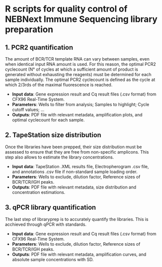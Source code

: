 # R scripts for quality control of NEBNext Immune Sequencing library preparation

## 1. PCR2 quantification
The amount of BCR/TCR template RNA can vary between samples, even when identical input RNA amount is used. For this reason, the optimal PCR2 cyclecount (N° of cycles at which a sufficient amount of product is generated without exhausting the reagents) must be determined for each sample individually. The optimal PCR2 cyclecount is defined as the cycle at which 2/3rds of the maximal fluorescence is reached.

- **Input data**: Gene expression result and Cq result files (.csv format) from CFX96 Real-Time System.
- **Parameters**: Wells to filter from analysis; Samples to highlight; Cycle cutoff values; ...
- **Outputs**: PDF file with relevant metadata, amplification plots, and optimal cyclecount for each sample.

## 2. TapeStation size distribution
Once the libraries have been prepped, their size distribution must be assessed to ensure that they are free from non-specific amplicons. This step also allows to estimate the library concentrations. 

- **Input data**: TapeStation .XML results file, Electropherogram .csv file, and annotations .csv file if non-standard sample loading order.
- **Parameters**: Wells to exclude, dilution factor, Reference sizes of BCR/TCR/IGH peaks.
- **Outputs**: PDF file with relevant metadata, size distribution and concentration estimations.

## 3. qPCR library quantification
The last step of libraryprep is to accurately quantify the libraries. This is acchieved through qPCR with standards.

- **Input data**: Gene expression result and Cq result files (.csv format) from CFX96 Real-Time System.
- **Parameters**: Wells to exclude, dilution factor, Reference sizes of BCR/TCR/IGH peaks.
- **Outputs**: PDF file with relevant metadata, amplification curves, and absolute sample concentrations with SD.
